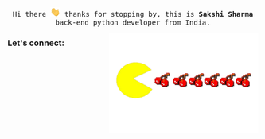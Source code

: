 
<p align="center">
  <samp>
    Hi there <img src="Hi.gif" width="20px"> thanks for stopping by, this is <b>Sakshi Sharma</b> back-end python developer from India.
  </samp>
</p>

<img align="right" alt="Pacman GIF" src="pacman.gif" height="200" width="300" />

### Let's connect:


<!--
**ThisIsSakshi/ThisisSakshi** is a ✨ _special_ ✨ repository because its `README.md` (this file) appears on your GitHub profile.

Here are some ideas to get you started:

- 🔭 I’m currently working on ...
- 🌱 I’m currently learning ...
- 👯 I’m looking to collaborate on ...
- 🤔 I’m looking for help with ...
- 💬 Ask me about ...
- 📫 How to reach me: ...
- 😄 Pronouns: ...
- ⚡ Fun fact: ...
-->

